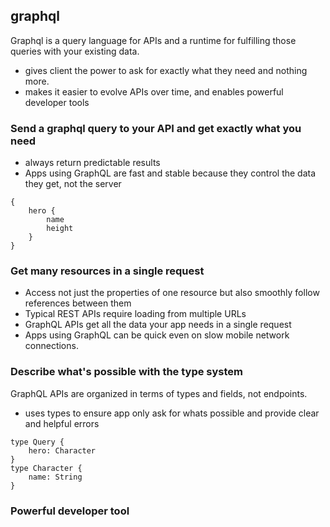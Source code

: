 ## graphql
Graphql is a query language for APIs and a runtime for fulfilling those queries with your existing data.
- gives client the power to ask for exactly what they need and nothing more.
- makes it easier to evolve APIs over time, and enables powerful developer tools

### Send a graphql query to your API and get exactly what you need
- always return predictable results
- Apps using GraphQL are fast and stable because they control the data they get, not the server 

```
{
    hero {
        name
        height
    }
}
```
### Get many resources in a single request
- Access not just the properties of one resource but also smoothly follow references between them
- Typical REST APIs require loading from multiple URLs
- GraphQL APIs get all the data your app needs in a single request
- Apps using GraphQL can be quick even on slow mobile network connections.

### Describe what's possible with the type system
 GraphQL APIs are organized in terms of types and fields, not endpoints.
 - uses types to ensure app only ask for whats possible and provide clear and helpful errors

 ```
 type Query {
     hero: Character
 }
 type Character {
     name: String
 }
 ```

 ### Powerful developer tool